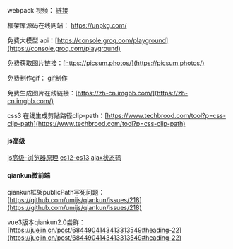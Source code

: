 webpack 视频： [链接](https://www.bilibili.com/video/BV1kP41177wp?p=66&spm_id_from=pageDriver&vd_source=ceba6fa4ea92478c52c3119bd474a7ab )   

框架库源码在线网站：  https://unpkg.com/

免费大模型 api：[https://console.groq.com/playground](https://console.groq.com/playground)  

免费获取图片链接：[https://picsum.photos/](https://picsum.photos/)  

免费制作gif： [gif制作](https://www.doutub.com/gifEdit/template/details/1576780774220) 

免费生成图片在线链接：[https://zh-cn.imgbb.com/](https://zh-cn.imgbb.com/)  

css3 在线生成剪贴路径clip-path：[https://www.techbrood.com/tool?p=css-clip-path](https://www.techbrood.com/tool?p=css-clip-path)  
 

#### js高级
[js高级-浏览器原理](https://www.bilibili.com/video/BV1qz4y1n77v?p=25&vd_source=ceba6fa4ea92478c52c3119bd474a7ab) 
[es12-es13](https://www.bilibili.com/video/BV1nm4y1Y7uX?p=4&spm_id_from=pageDriver&vd_source=ceba6fa4ea92478c52c3119bd474a7ab) 
[ajax状态码](https://www.bilibili.com/video/BV1Ls4y1c7yY?p=29&vd_source=ceba6fa4ea92478c52c3119bd474a7ab) 

#### qiankun微前端
qiankun框架publicPath写死问题：[https://github.com/umijs/qiankun/issues/218](https://github.com/umijs/qiankun/issues/218) 

vue3版本qiankun2.0尝鲜：[https://juejin.cn/post/6844904143413313549#heading-22](https://juejin.cn/post/6844904143413313549#heading-22) 